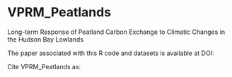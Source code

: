 # VPRM_Peatlands
Long-term Response of Peatland Carbon Exchange to Climatic Changes in the Hudson Bay Lowlands

The paper associated with this R code and datasets is available at DOI:

Cite VPRM_Peatlands as:
